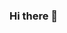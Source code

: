 ### Hi there 👋

<!--
**Rodrigo-Brezolin-Buquera/Rodrigo-Brezolin-Buquera** is a ✨ _special_ ✨ repository because its `README.md` (this file) appears on your GitHub profile.

Here are some ideas to get you started:

![Anurag's GitHub stats](https://github-readme-stats.vercel.app/api?username=Rodrigo-Brezolin-Buquera&show_icons=true&theme=radical)


[![Readme Card](https://github-readme-stats.vercel.app/api/pin/?username=Rodrigo-Brezolin-Buquera&repo=github-readme-stats)](https://github.com/anuraghazra/github-readme-stats)
